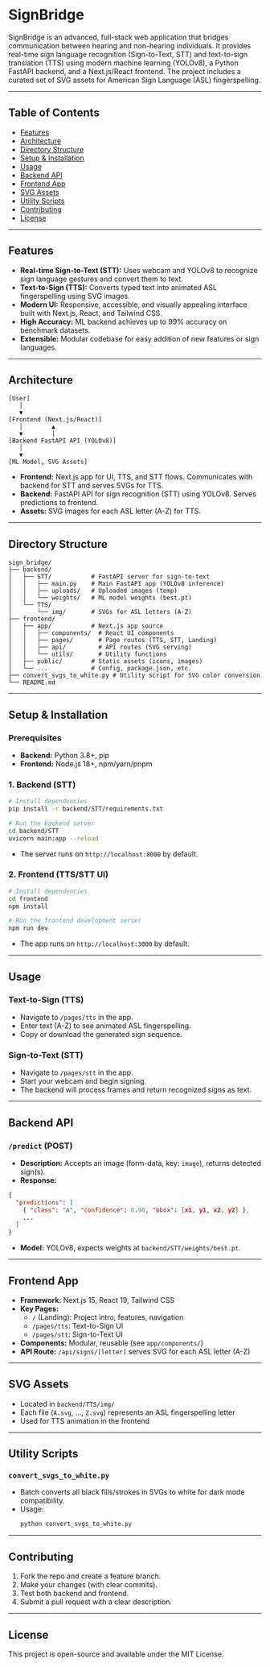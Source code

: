 # SignBridge

SignBridge is an advanced, full-stack web application that bridges communication between hearing and non-hearing individuals. It provides real-time sign language recognition (Sign-to-Text, STT) and text-to-sign translation (TTS) using modern machine learning (YOLOv8), a Python FastAPI backend, and a Next.js/React frontend. The project includes a curated set of SVG assets for American Sign Language (ASL) fingerspelling.

---

## Table of Contents
- [Features](#features)
- [Architecture](#architecture)
- [Directory Structure](#directory-structure)
- [Setup & Installation](#setup--installation)
- [Usage](#usage)
- [Backend API](#backend-api)
- [Frontend App](#frontend-app)
- [SVG Assets](#svg-assets)
- [Utility Scripts](#utility-scripts)
- [Contributing](#contributing)
- [License](#license)

---

## Features
- **Real-time Sign-to-Text (STT):** Uses webcam and YOLOv8 to recognize sign language gestures and convert them to text.
- **Text-to-Sign (TTS):** Converts typed text into animated ASL fingerspelling using SVG images.
- **Modern UI:** Responsive, accessible, and visually appealing interface built with Next.js, React, and Tailwind CSS.
- **High Accuracy:** ML backend achieves up to 99% accuracy on benchmark datasets.
- **Extensible:** Modular codebase for easy addition of new features or sign languages.

---

## Architecture
```
[User]
   │
   ▼
[Frontend (Next.js/React)]
   │        ▲
   ▼        │
[Backend FastAPI API (YOLOv8)]
   │
   ▼
[ML Model, SVG Assets]
```
- **Frontend:** Next.js app for UI, TTS, and STT flows. Communicates with backend for STT and serves SVGs for TTS.
- **Backend:** FastAPI API for sign recognition (STT) using YOLOv8. Serves predictions to frontend.
- **Assets:** SVG images for each ASL letter (A-Z) for TTS.

---

## Directory Structure
```
sign_bridge/
├── backend/
│   ├── STT/           # FastAPI server for sign-to-text
│   │   ├── main.py    # Main FastAPI app (YOLOv8 inference)
│   │   ├── uploads/   # Uploaded images (temp)
│   │   └── weights/   # ML model weights (best.pt)
│   └── TTS/
│       └── img/       # SVGs for ASL letters (A-Z)
├── frontend/
│   ├── app/           # Next.js app source
│   │   ├── components/  # React UI components
│   │   ├── pages/       # Page routes (TTS, STT, Landing)
│   │   ├── api/         # API routes (SVG serving)
│   │   └── utils/       # Utility functions
│   ├── public/        # Static assets (icons, images)
│   └── ...            # Config, package.json, etc.
├── convert_svgs_to_white.py # Utility script for SVG color conversion
└── README.md
```

---

## Setup & Installation
### Prerequisites
- **Backend:** Python 3.8+, pip
- **Frontend:** Node.js 18+, npm/yarn/pnpm

### 1. Backend (STT)
```bash
# Install dependencies
pip install -r backend/STT/requirements.txt

# Run the backend server
cd backend/STT
uvicorn main:app --reload
```
- The server runs on `http://localhost:8000` by default.

### 2. Frontend (TTS/STT UI)
```bash
# Install dependencies
cd frontend
npm install

# Run the frontend development server
npm run dev
```
- The app runs on `http://localhost:3000` by default.

---

## Usage
### Text-to-Sign (TTS)
- Navigate to `/pages/tts` in the app.
- Enter text (A-Z) to see animated ASL fingerspelling.
- Copy or download the generated sign sequence.

### Sign-to-Text (STT)
- Navigate to `/pages/stt` in the app.
- Start your webcam and begin signing.
- The backend will process frames and return recognized signs as text.

---

## Backend API
### `/predict` (POST)
- **Description:** Accepts an image (form-data, key: `image`), returns detected sign(s).
- **Response:**
```json
{
  "predictions": [
    { "class": "A", "confidence": 0.98, "bbox": [x1, y1, x2, y2] },
    ...
  ]
}
```
- **Model:** YOLOv8, expects weights at `backend/STT/weights/best.pt`.

---

## Frontend App
- **Framework:** Next.js 15, React 19, Tailwind CSS
- **Key Pages:**
  - `/` (Landing): Project intro, features, navigation
  - `/pages/tts`: Text-to-Sign UI
  - `/pages/stt`: Sign-to-Text UI
- **Components:** Modular, reusable (see `app/components/`)
- **API Route:** `/api/signs/[letter]` serves SVG for each ASL letter (A-Z)

---

## SVG Assets
- Located in `backend/TTS/img/`
- Each file (`A.svg`, ..., `Z.svg`) represents an ASL fingerspelling letter
- Used for TTS animation in the frontend

---

## Utility Scripts
### `convert_svgs_to_white.py`
- Batch converts all black fills/strokes in SVGs to white for dark mode compatibility.
- Usage:
  ```bash
  python convert_svgs_to_white.py
  ```

---

## Contributing
1. Fork the repo and create a feature branch.
2. Make your changes (with clear commits).
3. Test both backend and frontend.
4. Submit a pull request with a clear description.

---

## License
This project is open-source and available under the MIT License.
